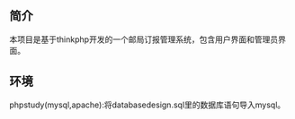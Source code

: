 ## 简介

本项目是基于thinkphp开发的一个邮局订报管理系统，包含用户界面和管理员界面。

## 环境

phpstudy(mysql,apache):将databasedesign.sql里的数据库语句导入mysql。
